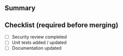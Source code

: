 ## Summary

<!-- Describe the change -->

## Checklist (required before merging)

- [ ] Security review completed
- [ ] Unit tests added / updated
- [ ] Documentation updated
